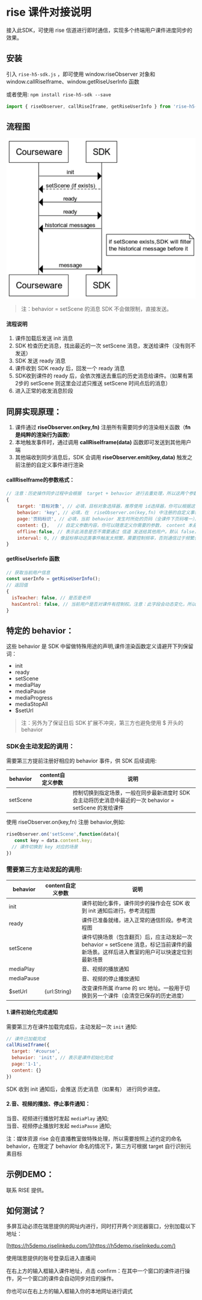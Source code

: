 # rise 课件对接说明

接入此SDK，可使用 rise 信道进行即时通信，实现多个终端用户课件进度同步的效果。

## 安装

引入 `rise-h5-sdk.js` ，即可使用 window.riseObserver 对象和 window.callRiseIframe、window.getRiseUserInfo 函数

或者使用:   `npm install rise-h5-sdk --save`
```javascript
import { riseObserver, callRiseIframe, getRiseUserInfo } from 'rise-h5-sdk'
```
## 流程图
![image](/readme/seq_en.png)
> 注：behavior = setScene 的消息 SDK 不会做限制，直接发送。

#### 流程说明
1. 课件加载后发送 init 消息
2. SDK 检查历史消息，找出最近的一次 setScene 消息，发送给课件（没有则不发送）
3. SDK 发送 ready 消息
4. 课件收到 SDK ready 后，回发一个 ready 消息
5. SDK收到课件的 ready 后，会依次推送去重后的历史消息给课件。（如果有第2步的 setScene 则这里会过滤只推送 setScene 时间点后的消息）
6. 进入正常的收发消息阶段

## 同屏实现原理：
1. 课件通过 **riseObserver.on(key,fn)** 注册所有需要同步的渲染相关函数（**fn是纯粹的渲染行为函数**）
2. 本地触发事件时，通过调用 **callRiseIframe(data)** 函数即可发送到其他用户端
3. 其他端收到同步消息后，SDK 会调用 **riseObserver.emit(key,data)** 触发之前注册的自定义事件进行渲染

#### callRiseIframe的参数格式：
```javascript
// 注意：历史操作同步过程中会根据  target + behavior 进行去重处理，所以这两个参数定义时请尽量描述准确当前的行为
{
    target: '目标对象', // 必填，目标对象选择器，推荐使用 id选择器，你可以根据这个 target 识别是哪个元素
    behavior: 'key', // 必填，在  riseObserver.on(key,fn) 中注册的自定义事件名称 key
    page:'页码标识', // 必填，当前 behavior 发生时所处的页码（全课件下页码唯一）。 rise 需要这个字段来操作教室的白板页码跟随
    content: {},   // 自定义参数内容，你可以随意定义你需要的参数， content 本身必须是个对象
    offline:false, // 表示此消息是否不需要通过 信道 发送给其他用户。默认 false，会同步给其他用户
    interval: 0, // 像鼠标移动这类事件触发太频繁，需要控制频率，否则通信过于频繁会丢失数据。SDK 内置了实现，只需要指定 interval = 毫秒数 即可
}
```
#### getRiseUserInfo 函数
```javascript
// 获取当前用户信息
const userInfo = getRiseUserInfo();
// 返回值
{
  isTeacher: false, // 是否是老师
  hasControl: false, // 当前用户是否对课件有控制权。注意：此字段会动态变化，所以课件方使用时，需实时调用 getRiseUserInfo() 函数获取
}
```

## 特定的 behavior：

这些 behavior 是 SDK 中留做特殊用途的声明,课件渲染函数定义请避开下列保留词：

- init
- ready
- setScene
- mediaPlay
- mediaPause
- mediaProgress
- mediaStopAll
- $setUrl

> 注：另外为了保证日后 SDK 扩展不冲突，第三方也避免使用 $ 开头的 behavior

### SDK会主动发起的调用：
需要第三方提前注册好相应的 behavior 事件，供 SDK 后续调用:

behavior  | content自定义参数 | 说明
------------- | ------------- | -------------
setScene  |  | 控制切换到指定场景，一般在同步最新进度时 SDK 会主动将历史消息中最近的一次 behavior = setScene  的发给课件

使用  riseObserver.on(key,fn) 注册 behavior,例如:
```javascript
riseObserver.on('setScene',function(data){
   const key = data.content.key;
  // 课件切换到 key 对应的场景
})
```

### 需要第三方主动发起的调用:

behavior  | content自定义参数 | 说明
------------- | ------------- | -------------
init | | 课件初始化事件，课件同步的操作会在 SDK 收到 init 通知后进行。参考流程图
ready | | 课件已准备就绪，进入正常的通信阶段。参考流程图
setScene  |  | 课件切换场景（包含翻页）后，应主动发起一次 behavior = setScene 消息，标记当前课件的最新场景。这样后进入教室的用户可以快速定位到最新场景
mediaPlay  |  | 音、视频的播放通知
mediaPause  |  | 音、视频的停止播放通知
$setUrl  | {url:String}  | 改变课件所属 iframe 的 src 地址。一般用于切换到另一个课件（会清空已保存的历史进度）

#### 1.课件初始化完成通知
需要第三方在课件加载完成后，主动发起一次 `init`   通知:
```javascript
// 课件已加载完成
callRiseIframe({
  target: '#course',
  behavior: 'init', // 表示是课件初始化完成
  page:'1-1',
  content: {}
})
```
SDK 收到 init 通知后，会推送 历史消息（如果有） 进行同步进度。

#### 2.音、视频的播放、停止事件通知：
当音、视频进行播放时发起 `mediaPlay`   通知;  
当音、视频停止播放时发起 `mediaPause`   通知;  

注：媒体资源 rise 会在直播教室做特殊处理，所以需要按照上述约定的命名 behavior，在限定了 behavior 命名的情况下，第三方可根据 target 自行识别元素目标


## 示例DEMO：
联系 RISE 提供。

## 如何测试？
多屏互动必须在瑞思提供的网址内进行，同时打开两个浏览器窗口，分别加载以下地址：

[https://h5demo.riselinkedu.com/](https://h5demo.riselinkedu.com/)

使用瑞思提供的账号登录后进入直播间

在右上方的输入框输入课件地址，点击 confirm：在其中一个窗口的课件进行操作，另一个窗口的课件会自动同步对应的操作。

你也可以在右上方的输入框输入你的本地网址进行调式